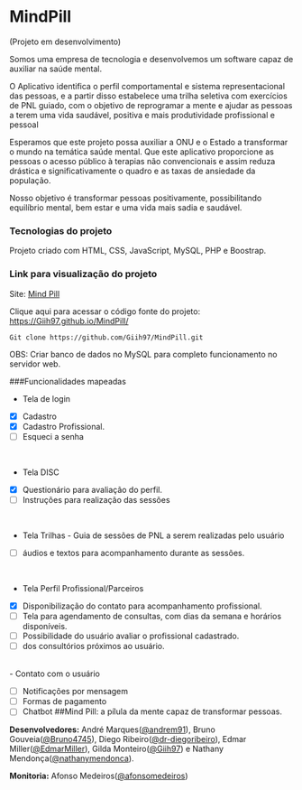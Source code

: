 # MindPill
(Projeto em desenvolvimento)

Somos uma empresa de tecnologia e desenvolvemos um software capaz de auxiliar na saúde mental.

O Aplicativo identifica o perfil comportamental e sistema representacional das pessoas, e a partir disso estabelece uma trilha seletiva com exercícios de PNL guiado, com o objetivo de reprogramar a mente e ajudar as pessoas a terem uma vida saudável, positiva e mais produtividade profissional e pessoal

Esperamos que este projeto possa auxiliar a ONU e o Estado a transformar o mundo na temática saúde mental. Que este aplicativo proporcione as pessoas o acesso público à terapias não convencionais e assim reduza drástica e significativamente o quadro e as taxas de ansiedade da população.

Nosso objetivo é transformar pessoas positivamente, possibilitando equilíbrio mental, bem
estar e uma vida mais sadia e saudável.



### Tecnologias do projeto
 Projeto criado com HTML, CSS, JavaScript, MySQL, PHP e Boostrap.

 ### Link para visualização do projeto
 Site: [Mind Pill](http://mindpill.infinityfreeapp.com)


Clique aqui para acessar o código fonte do projeto: https://Giih97.github.io/MindPill/

``` 
Git clone https://github.com/Giih97/MindPill.git
```

OBS: Criar banco de dados no MySQL para completo funcionamento no servidor web.

###Funcionalidades mapeadas
-  Tela de login 
- [X] Cadastro
- [X] Cadastro Profissional.
- [ ] Esqueci a senha
<br> 

-  Tela DISC
- [x] Questionário para avaliação do perfil.
- [ ] Instruções para realização das sessões
<br>

-  Tela Trilhas - Guia de sessões de PNL a serem realizadas pelo usuário
- [ ] áudios e textos para acompanhamento durante as sessões.
<br>

- Tela Perfil Profissional/Parceiros
- [x] Disponibilização do contato para acompanhamento profissional.  
- [ ] Tela para agendamento de consultas, com dias da semana e horários disponíveis.
- [ ] Possibilidade do usuário avaliar o profissional cadastrado.
- [ ]    dos consultórios próximos ao usuário.

<br>
- Contato com o usuário

- [ ] Notificações por mensagem
- [ ] Formas de pagamento
- [ ] Chatbot
##Mind Pill: a pílula da mente capaz de transformar pessoas.

<b>Desenvolvedores:</b> André Marques([@andrem91](https://github.com/andrem91)), Bruno Gouveia([@Bruno4745](https://github.com/Bruno4745)), Diego Ribeiro([@dr-diegoribeiro](https://github.com/dr-diegoribeiro)), Edmar Miller([@EdmarMiller](https://github.com/EdmarMiller)), Gilda Monteiro([@Giih97](https://github.com/Giih97)) e Nathany Mendonça([@nathanymendonca](https://github.com/nathanymendonca)).

<b>Monitoria:</b> Afonso Medeiros([@afonsomedeiros](https://github.com/afonsomedeiros))
